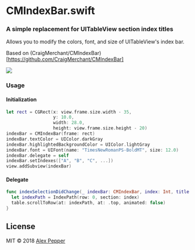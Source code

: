 # CMIndexBar.swift

### A simple replacement for UITableView section index titles

Allows you to modify the colors, font, and size of UITableView's index bar.
 
Based on (CraigMerchant/CMIndexBar)[https://github.com/CraigMerchant/CMIndexBar]

<img src="https://s3.amazonaws.com/cmindexbar.swift/CMIndexBar.png"/>

### Usage

#### Initialization

```swift
let rect = CGRect(x: view.frame.size.width - 35,
                  y: 10.0,
                  width: 28.0,
                  height: view.frame.size.height - 20)
indexBar = CMIndexBar(frame: rect)
indexBar.textColor = UIColor.darkGray
indexBar.highlightedBackgroundColor = UIColor.lightGray
indexBar.font = UIFont(name: "TimesNewRomanPS-BoldMT", size: 12.0)        
indexBar.delegate = self
indexBar.setIndexes(["A", "B", "C", ...])
view.addSubview(indexBar)
```

#### Delegate

```swift
func indexSelectionDidChange(_ indexBar: CMIndexBar, index: Int, title: String) {
  let indexPath = IndexPath(row: 0, section: index)
  table.scrollToRow(at: indexPath, at: .top, animated: false)
}
```

## License
MIT © 2018 [Alex Pepper](https://alexpepper.us)
